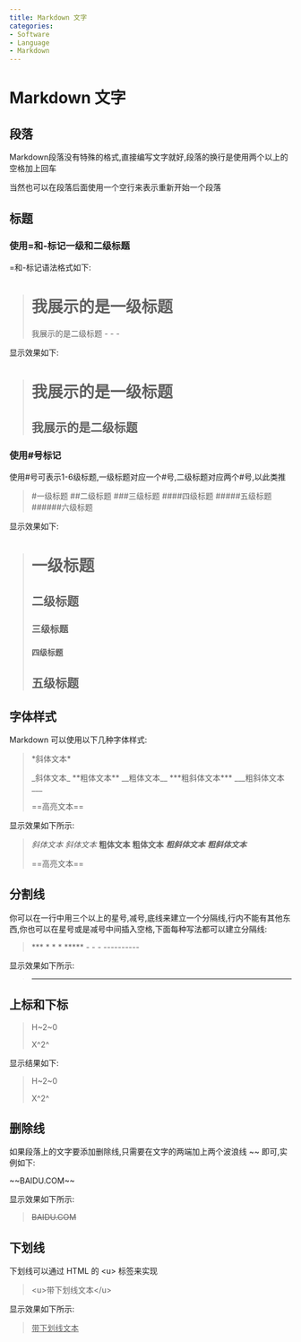```yaml
---
title: Markdown 文字
categories:
- Software
- Language
- Markdown
---
```

# Markdown 文字

## 段落

Markdown段落没有特殊的格式,直接编写文字就好,段落的换行是使用两个以上的空格加上回车

当然也可以在段落后面使用一个空行来表示重新开始一个段落

## 标题

### 使用=和-标记一级和二级标题

=和-标记语法格式如下:
> 我展示的是一级标题
>  ===
>
> 我展示的是二级标题
> \- - -

显示效果如下:
> 我展示的是一级标题
> ==================
> 我展示的是二级标题
> ------------------

### 使用#号标记

使用#号可表示1-6级标题,一级标题对应一个#号,二级标题对应两个#号,以此类推
> \#一级标题
>  \#\#二级标题
>  \#\#\#三级标题
>  \#\#\#\#四级标题
>  \#\#\#\#\#五级标题
>  \#\#\#\#\#\#六级标题

显示效果如下:
> # 一级标题
> ## 二级标题
> ### 三级标题
> #### 四级标题
> ## 五级标题

## 字体样式

Markdown 可以使用以下几种字体样式:
>\*斜体文本\*
>
>\_斜体文本\_
>\*\*粗体文本\*\*
>\_\_粗体文本\_\_
>\*\*\*粗斜体文本\*\*\*
>\_\_\_粗斜体文本\_\_\_
>
>\==高亮文本==

显示效果如下所示:
> *斜体文本*
> _斜体文本_
> **粗体文本**
> __粗体文本__
> ***粗斜体文本***
> ___粗斜体文本___
>
> ==高亮文本==

## 分割线

你可以在一行中用三个以上的星号,减号,底线来建立一个分隔线,行内不能有其他东西,你也可以在星号或是减号中间插入空格,下面每种写法都可以建立分隔线:
> \*\*\*
\* \* \*
\*\*\*\*\*
\- \- \-
\-\-\-\-\-\-\-\-\-\-

显示效果如下所示:
> ***

## 上标和下标

> H\~2\~0
>
> X\^2^

显示结果如下:

> H~2~0
>
> X^2^

## 删除线

如果段落上的文字要添加删除线,只需要在文字的两端加上两个波浪线 ~~ 即可,实例如下:
>
\~\~BAIDU.COM\~\~

显示效果如下所示:
> ~~BAIDU.COM~~

## 下划线

下划线可以通过 HTML 的 \<u> 标签来实现
> \<u>带下划线文本\</u>

显示效果如下所示:
> <u>带下划线文本</u>
